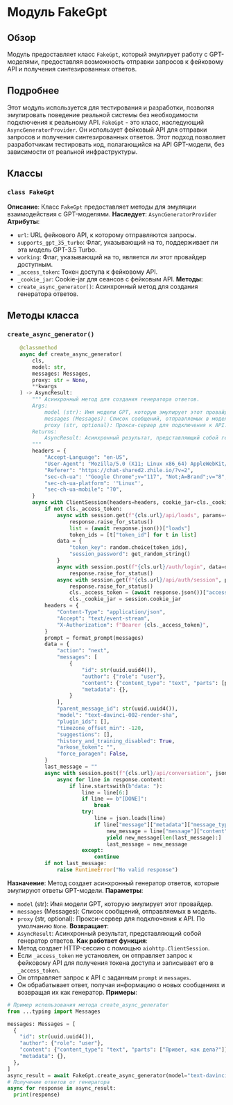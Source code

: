 # Модуль FakeGpt
## Обзор
Модуль предоставляет класс `FakeGpt`, который эмулирует работу с GPT-моделями, предоставляя возможность отправки запросов к фейковому API и получения синтезированных ответов. 
## Подробнее
Этот модуль используется для тестирования и разработки, позволяя эмулировать поведение реальной системы без необходимости подключения к реальному API. `FakeGpt` - это класс, наследующий `AsyncGeneratorProvider`. Он использует фейковый API для отправки запросов и получения синтезированных ответов. Этот подход позволяет разработчикам тестировать код, полагающийся на API GPT-модели, без зависимости от реальной инфраструктуры.
## Классы
### `class FakeGpt`
**Описание**: Класс `FakeGpt` предоставляет методы для эмуляции взаимодействия с GPT-моделями.
**Наследует**:  `AsyncGeneratorProvider` 
**Атрибуты**: 
- `url`: URL фейкового API, к которому отправляются запросы.
- `supports_gpt_35_turbo`: Флаг, указывающий на то, поддерживает ли эта модель GPT-3.5 Turbo.
- `working`: Флаг, указывающий на то, является ли этот провайдер доступным.
- `_access_token`: Токен доступа к фейковому API.
- `_cookie_jar`: Cookie-jar для сеансов с фейковым API.
**Методы**:
- `create_async_generator()`: Асинхронный метод для создания генератора ответов.
## Методы класса
### `create_async_generator()`
```python
    @classmethod
    async def create_async_generator(
        cls,
        model: str,
        messages: Messages,
        proxy: str = None,
        **kwargs
    ) -> AsyncResult:
        """ Асинхронный метод для создания генератора ответов.
        Args:
            model (str): Имя модели GPT, которую эмулирует этот провайдер.
            messages (Messages): Список сообщений, отправляемых в модель.
            proxy (str, optional): Прокси-сервер для подключения к API. По умолчанию `None`.
        Returns:
            AsyncResult: Асинхронный результат, представляющий собой генератор ответов.
        """
        headers = {
            "Accept-Language": "en-US",
            "User-Agent": "Mozilla/5.0 (X11; Linux x86_64) AppleWebKit/537.36 (KHTML, like Gecko) Chrome/117.0.0.0 Safari/537.36",
            "Referer": "https://chat-shared2.zhile.io/?v=2",
            "sec-ch-ua": '"Google Chrome";v="117", "Not;A=Brand";v="8", "Chromium";v="117"',
            "sec-ch-ua-platform": '"Linux"',
            "sec-ch-ua-mobile": "?0",
        }
        async with ClientSession(headers=headers, cookie_jar=cls._cookie_jar) as session:
            if not cls._access_token:
                async with session.get(f"{cls.url}/api/loads", params={"t": int(time.time())}, proxy=proxy) as response:
                    response.raise_for_status()
                    list = (await response.json())["loads"]
                    token_ids = [t["token_id"] for t in list]
                data = {
                    "token_key": random.choice(token_ids),
                    "session_password": get_random_string()
                }
                async with session.post(f"{cls.url}/auth/login", data=data, proxy=proxy) as response:
                    response.raise_for_status()
                async with session.get(f"{cls.url}/api/auth/session", proxy=proxy) as response:
                    response.raise_for_status()
                    cls._access_token = (await response.json())["accessToken"]
                    cls._cookie_jar = session.cookie_jar
            headers = {
                "Content-Type": "application/json",
                "Accept": "text/event-stream",
                "X-Authorization": f"Bearer {cls._access_token}",
            }
            prompt = format_prompt(messages)
            data = {
                "action": "next",
                "messages": [
                    {
                        "id": str(uuid.uuid4()),
                        "author": {"role": "user"},
                        "content": {"content_type": "text", "parts": [prompt]},
                        "metadata": {},
                    }
                ],
                "parent_message_id": str(uuid.uuid4()),
                "model": "text-davinci-002-render-sha",
                "plugin_ids": [],
                "timezone_offset_min": -120,
                "suggestions": [],
                "history_and_training_disabled": True,
                "arkose_token": "",
                "force_paragen": False,
            }
            last_message = ""
            async with session.post(f"{cls.url}/api/conversation", json=data, headers=headers, proxy=proxy) as response:
                async for line in response.content:
                    if line.startswith(b"data: "):
                        line = line[6:]
                        if line == b"[DONE]":
                            break
                        try:
                            line = json.loads(line)
                            if line["message"]["metadata"]["message_type"] == "next":
                                new_message = line["message"]["content"]["parts"][0]
                                yield new_message[len(last_message):]
                                last_message = new_message
                        except:
                            continue
            if not last_message:
                raise RuntimeError("No valid response")
```
**Назначение**: Метод создает асинхронный генератор ответов, которые эмулируют ответы GPT-модели. 
**Параметры**: 
- `model` (str): Имя модели GPT, которую эмулирует этот провайдер.
- `messages` (Messages): Список сообщений, отправляемых в модель.
- `proxy` (str, optional): Прокси-сервер для подключения к API. По умолчанию `None`.
**Возвращает**: 
- `AsyncResult`: Асинхронный результат, представляющий собой генератор ответов.
**Как работает функция**:
- Метод создает HTTP-сессию с помощью `aiohttp.ClientSession`.
- Если `_access_token` не установлен, он отправляет запрос к фейковому API для получения токена доступа и записывает его в `_access_token`.
- Он отправляет запрос к API с заданным `prompt` и `messages`.
- Он обрабатывает ответ, получая информацию о новых сообщениях и возвращая их как генератор. 
**Примеры**: 
```python
# Пример использования метода create_async_generator
from ...typing import Messages

messages: Messages = [
  {
    "id": str(uuid.uuid4()),
    "author": {"role": "user"},
    "content": {"content_type": "text", "parts": ["Привет, как дела?"]},
    "metadata": {},
  },
]
async_result = await FakeGpt.create_async_generator(model="text-davinci-002-render-sha", messages=messages)
# Получение ответов от генератора
async for response in async_result:
  print(response)